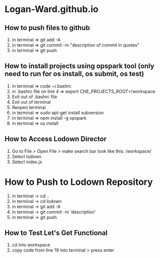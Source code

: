# Logan-Ward.github.io

## How to push files to github
1) in terminal => git add -A
2) in terminal => git commit -m "description of commit in quotes"
3) in terminal => git push

## How to install projects using opspark tool (only need to run for os install, os submit, os test)
1) in terminal => code ~/.bashrc
2) in .bashrc file on line 4 => export CHE_PROJECTS_ROOT=/workspace
3) Exit out of .bashrc file
4) Exit out of terminal
5) Reopen terminal
6) in terminal => sudo apt-get install subversion
7) in terminal => npm install -g opspark
8) in terminal => os install

## How to Access Lodown Director
1) Go to File > Open File > make search bar look like this: /workspace/
2) Select lodown
3) Select index.js

# How to Push to Lodown Repository
1) in terminal -> cd ..
2) in terminal -> cd lodown
3) in terminal -> git add -A
4) in terminal -> git commit -m 'description'
5) in terminal -> git push

## How to Test Let's Get Functional
1) cd into workspace
2) copy code from line 19 into terminal > press enter
